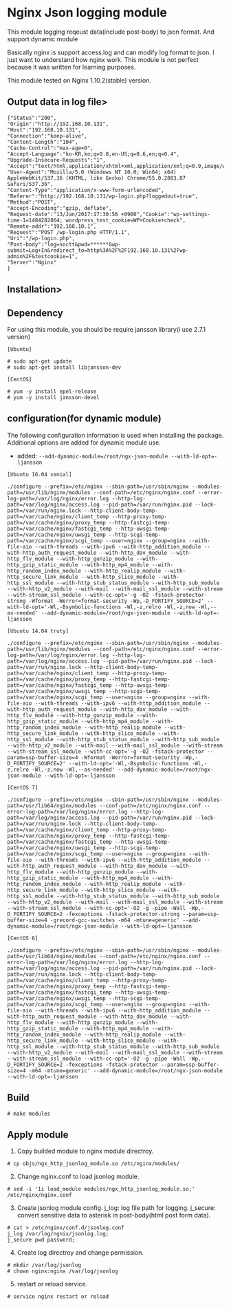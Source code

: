 # Nginx Json logging module
This module logging reqeust data(include post-body) to json format.
And support dynamic module

Basically nginx is support access.log and can modify log format to json.
I just want to understand how nginx work.
This module is not perfect because it was written for learning purposes.

This module tested on Nginx 1.10.2(stable) version.

## Output data in log file>
```
{"Status":"200",
"Origin":"http://192.168.10.131",
"Host":"192.168.10.131",
"Connection":"keep-alive",
"Content-Length":"104",
"Cache-Control":"max-age=0",
"Accept-Language":"ko-KR,ko;q=0.8,en-US;q=0.6,en;q=0.4",
"Upgrade-Insecure-Requests":"1",
"Accept":"text/html,application/xhtml+xml,application/xml;q=0.9,image/webp,*/*;q=0.8",
"User-Agent":"Mozilla/5.0 (Windows NT 10.0; Win64; x64) AppleWebKit/537.36 (KHTML, like Gecko) Chrome/55.0.2883.87 Safari/537.36",
"Content-Type":"application/x-www-form-urlencoded",
"Referer":"http://192.168.10.131/wp-login.php?loggedout=true",
"Method":"POST",
"Accept-Encoding":"gzip, deflate",
"Request-date":"13/Jan/2017:17:30:56 +0900","Cookie":"wp-settings-time-1=1484282864; wordpress_test_cookie=WP+Cookie+check",
"Remote-addr":"192.168.10.1",
"Request":"POST /wp-login.php HTTP/1.1",
"Uri":"/wp-login.php",
"Post-body":"log=soctt&pwd=******&wp-submit=Log+In&redirect_to=http%3A%2F%2F192.168.10.131%2Fwp-admin%2F&testcookie=1",
"Server":"Nginx"
}

```

## Installation>
## Dependency
For using this module, you should be require jansson library(i use 2.7.1 version)

`[Ubuntu]`
```
# sudo apt-get update
# sudo apt-get install libjansson-dev
```

`[CentOS]`
```
# yum -y install epel-release
# yum -y install jansson-devel
```

## configuration(for dynamic module)
The following configuration information is used when installing the package.
Additional options are added for dynamic module use.
* added: `--add-dynamic-module=/root/ngx-json-module --with-ld-opt=-ljansson`

`[Ubuntu 16.04 xenial]`
```
./configure --prefix=/etc/nginx --sbin-path=/usr/sbin/nginx --modules-path=/usr/lib/nginx/modules --conf-path=/etc/nginx/nginx.conf --error-log-path=/var/log/nginx/error.log --http-log-path=/var/log/nginx/access.log --pid-path=/var/run/nginx.pid --lock-path=/var/run/nginx.lock --http-client-body-temp-path=/var/cache/nginx/client_temp --http-proxy-temp-path=/var/cache/nginx/proxy_temp --http-fastcgi-temp-path=/var/cache/nginx/fastcgi_temp --http-uwsgi-temp-path=/var/cache/nginx/uwsgi_temp --http-scgi-temp-path=/var/cache/nginx/scgi_temp --user=nginx --group=nginx --with-file-aio --with-threads --with-ipv6 --with-http_addition_module --with-http_auth_request_module --with-http_dav_module --with-http_flv_module --with-http_gunzip_module --with-http_gzip_static_module --with-http_mp4_module --with-http_random_index_module --with-http_realip_module --with-http_secure_link_module --with-http_slice_module --with-http_ssl_module --with-http_stub_status_module --with-http_sub_module --with-http_v2_module --with-mail --with-mail_ssl_module --with-stream --with-stream_ssl_module --with-cc-opt='-g -O2 -fstack-protector-strong -Wformat -Werror=format-security -Wp,-D_FORTIFY_SOURCE=2' --with-ld-opt='-Wl,-Bsymbolic-functions -Wl,-z,relro -Wl,-z,now -Wl,--as-needed' --add-dynamic-module=/root/ngx-json-module --with-ld-opt=-ljansson
```

`[Ubuntu 14.04 truty]`
```
./configure --prefix=/etc/nginx --sbin-path=/usr/sbin/nginx --modules-path=/usr/lib/nginx/modules --conf-path=/etc/nginx/nginx.conf --error-log-path=/var/log/nginx/error.log --http-log-path=/var/log/nginx/access.log --pid-path=/var/run/nginx.pid --lock-path=/var/run/nginx.lock --http-client-body-temp-path=/var/cache/nginx/client_temp --http-proxy-temp-path=/var/cache/nginx/proxy_temp --http-fastcgi-temp-path=/var/cache/nginx/fastcgi_temp --http-uwsgi-temp-path=/var/cache/nginx/uwsgi_temp --http-scgi-temp-path=/var/cache/nginx/scgi_temp --user=nginx --group=nginx --with-file-aio --with-threads --with-ipv6 --with-http_addition_module --with-http_auth_request_module --with-http_dav_module --with-http_flv_module --with-http_gunzip_module --with-http_gzip_static_module --with-http_mp4_module --with-http_random_index_module --with-http_realip_module --with-http_secure_link_module --with-http_slice_module --with-http_ssl_module --with-http_stub_status_module --with-http_sub_module --with-http_v2_module --with-mail --with-mail_ssl_module --with-stream --with-stream_ssl_module --with-cc-opt='-g -O2 -fstack-protector --param=ssp-buffer-size=4 -Wformat -Werror=format-security -Wp,-D_FORTIFY_SOURCE=2' --with-ld-opt='-Wl,-Bsymbolic-functions -Wl,-z,relro -Wl,-z,now -Wl,--as-needed' --add-dynamic-module=/root/ngx-json-module --with-ld-opt=-ljansson
```

`[CentOS 7]`
```
./configure --prefix=/etc/nginx --sbin-path=/usr/sbin/nginx --modules-path=/usr/lib64/nginx/modules --conf-path=/etc/nginx/nginx.conf --error-log-path=/var/log/nginx/error.log --http-log-path=/var/log/nginx/access.log --pid-path=/var/run/nginx.pid --lock-path=/var/run/nginx.lock --http-client-body-temp-path=/var/cache/nginx/client_temp --http-proxy-temp-path=/var/cache/nginx/proxy_temp --http-fastcgi-temp-path=/var/cache/nginx/fastcgi_temp --http-uwsgi-temp-path=/var/cache/nginx/uwsgi_temp --http-scgi-temp-path=/var/cache/nginx/scgi_temp --user=nginx --group=nginx --with-file-aio --with-threads --with-ipv6 --with-http_addition_module --with-http_auth_request_module --with-http_dav_module --with-http_flv_module --with-http_gunzip_module --with-http_gzip_static_module --with-http_mp4_module --with-http_random_index_module --with-http_realip_module --with-http_secure_link_module --with-http_slice_module --with-http_ssl_module --with-http_stub_status_module --with-http_sub_module --with-http_v2_module --with-mail --with-mail_ssl_module --with-stream --with-stream_ssl_module --with-cc-opt='-O2 -g -pipe -Wall -Wp,-D_FORTIFY_SOURCE=2 -fexceptions -fstack-protector-strong --param=ssp-buffer-size=4 -grecord-gcc-switches -m64 -mtune=generic' --add-dynamic-module=/root/ngx-json-module --with-ld-opt=-ljansson
```

`[CentOS 6]`
```
./configure --prefix=/etc/nginx --sbin-path=/usr/sbin/nginx --modules-path=/usr/lib64/nginx/modules --conf-path=/etc/nginx/nginx.conf --error-log-path=/var/log/nginx/error.log --http-log-path=/var/log/nginx/access.log --pid-path=/var/run/nginx.pid --lock-path=/var/run/nginx.lock --http-client-body-temp-path=/var/cache/nginx/client_temp --http-proxy-temp-path=/var/cache/nginx/proxy_temp --http-fastcgi-temp-path=/var/cache/nginx/fastcgi_temp --http-uwsgi-temp-path=/var/cache/nginx/uwsgi_temp --http-scgi-temp-path=/var/cache/nginx/scgi_temp --user=nginx --group=nginx --with-file-aio --with-threads --with-ipv6 --with-http_addition_module --with-http_auth_request_module --with-http_dav_module --with-http_flv_module --with-http_gunzip_module --with-http_gzip_static_module --with-http_mp4_module --with-http_random_index_module --with-http_realip_module --with-http_secure_link_module --with-http_slice_module --with-http_ssl_module --with-http_stub_status_module --with-http_sub_module --with-http_v2_module --with-mail --with-mail_ssl_module --with-stream --with-stream_ssl_module --with-cc-opt='-O2 -g -pipe -Wall -Wp,-D_FORTIFY_SOURCE=2 -fexceptions -fstack-protector --param=ssp-buffer-size=4 -m64 -mtune=generic' --add-dynamic-module=/root/ngx-json-module --with-ld-opt=-ljansson
```

## Build
```
# make modules
```

## Apply module
1. Copy builded module to nginx module directroy.
```
# cp objs/ngx_http_jsonlog_module.so /etc/nginx/modules/
```

2. Change nginx.conf to load jsonlog module.
```
# sed -i '1i load_module modules/ngx_http_jsonlog_module.so;' /etc/nginx/nginx.conf
```

3. Create jsonlog module config.
j_log: log file path for logging.
j_secure: convert sensitive data to asterisk in post-body(html post form data).
```
# cat > /etc/nginx/conf.d/jsonlog.conf
j_log /var/log/ngnix/jsonlog.log;
j_secure pwd password;
```

4. Create log directroy and change permission.
```
# mkdir /var/log/jsonlog
# chown nginx:nginx /var/log/jsonlog
```

5. restart or reload service.
```
# service nginx restart or reload
```
